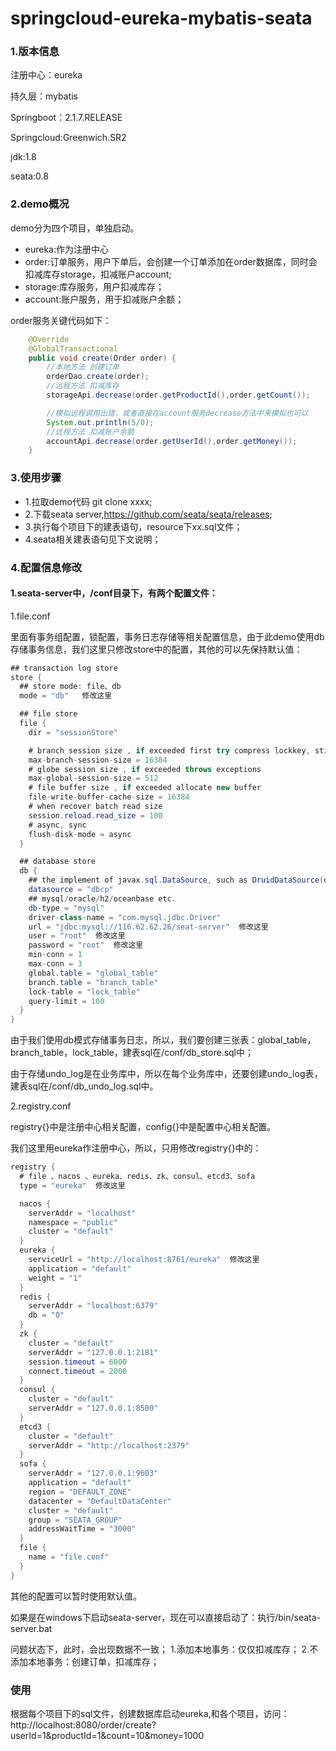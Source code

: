 # springcloud-eureka-mybatis-seata
### 1.版本信息
注册中心：eureka

持久层：mybatis

Springboot：2.1.7.RELEASE

Springcloud:Greenwich.SR2

jdk:1.8 

seata:0.8

### 2.demo概况
demo分为四个项目，单独启动。

- eureka:作为注册中心
- order:订单服务，用户下单后，会创建一个订单添加在order数据库，同时会扣减库存storage，扣减账户account;
- storage:库存服务，用户扣减库存；
- account:账户服务，用于扣减账户余额；

order服务关键代码如下：
```java
    @Override
    @GlobalTransactional
    public void create(Order order) {
        //本地方法 创建订单
        orderDao.create(order);
        //远程方法 扣减库存
        storageApi.decrease(order.getProductId(),order.getCount());

        //模拟远程调用出错，或者直接在account服务decrease方法中来模拟也可以
        System.out.println(5/0);
        //远程方法 扣减账户余额
        accountApi.decrease(order.getUserId(),order.getMoney());
    }
```
### 3.使用步骤
- 1.拉取demo代码 git clone xxxx;
- 2.下载seata server,https://github.com/seata/seata/releases;
- 3.执行每个项目下的建表语句，resource下xx.sql文件；
- 4.seata相关建表语句见下文说明；

### 4.配置信息修改
#### 1.seata-server中，/conf目录下，有两个配置文件：

1.file.conf 

里面有事务组配置，锁配置，事务日志存储等相关配置信息，由于此demo使用db存储事务信息，我们这里只修改store中的配置，其他的可以先保持默认值：
```java
## transaction log store
store {
  ## store mode: file、db
  mode = "db"   修改这里

  ## file store
  file {
    dir = "sessionStore"

    # branch session size , if exceeded first try compress lockkey, still exceeded throws exceptions
    max-branch-session-size = 16384
    # globe session size , if exceeded throws exceptions
    max-global-session-size = 512
    # file buffer size , if exceeded allocate new buffer
    file-write-buffer-cache-size = 16384
    # when recover batch read size
    session.reload.read_size = 100
    # async, sync
    flush-disk-mode = async
  }

  ## database store
  db {
    ## the implement of javax.sql.DataSource, such as DruidDataSource(druid)/BasicDataSource(dbcp) etc.
    datasource = "dbcp"
    ## mysql/oracle/h2/oceanbase etc.
    db-type = "mysql"
    driver-class-name = "com.mysql.jdbc.Driver"
    url = "jdbc:mysql://116.62.62.26/seat-server"  修改这里
    user = "root"  修改这里
    password = "root"  修改这里
    min-conn = 1
    max-conn = 3
    global.table = "global_table"
    branch.table = "branch_table"
    lock-table = "lock_table"
    query-limit = 100
  }
}
```
由于我们使用db模式存储事务日志，所以，我们要创建三张表：global_table，branch_table，lock_table，建表sql在/conf/db_store.sql中；

由于存储undo_log是在业务库中，所以在每个业务库中，还要创建undo_log表，建表sql在/conf/db_undo_log.sql中。

2.registry.conf

registry{}中是注册中心相关配置，config{}中是配置中心相关配置。

我们这里用eureka作注册中心，所以，只用修改registry{}中的：
```java
registry {
  # file 、nacos 、eureka、redis、zk、consul、etcd3、sofa
  type = "eureka"  修改这里

  nacos {
    serverAddr = "localhost"
    namespace = "public"
    cluster = "default"
  }
  eureka {
    serviceUrl = "http://localhost:8761/eureka"  修改这里
    application = "default"  
    weight = "1"
  }
  redis {
    serverAddr = "localhost:6379"
    db = "0"
  }
  zk {
    cluster = "default"
    serverAddr = "127.0.0.1:2181"
    session.timeout = 6000
    connect.timeout = 2000
  }
  consul {
    cluster = "default"
    serverAddr = "127.0.0.1:8500"
  }
  etcd3 {
    cluster = "default"
    serverAddr = "http://localhost:2379"
  }
  sofa {
    serverAddr = "127.0.0.1:9603"
    application = "default"
    region = "DEFAULT_ZONE"
    datacenter = "DefaultDataCenter"
    cluster = "default"
    group = "SEATA_GROUP"
    addressWaitTime = "3000"
  }
  file {
    name = "file.conf"
  }
}
```
其他的配置可以暂时使用默认值。

如果是在windows下启动seata-server，现在可以直接启动了：执行/bin/seata-server.bat


问题状态下，此时，会出现数据不一致；
1.添加本地事务：仅仅扣减库存；
2.不添加本地事务：创建订单，扣减库存；

### 使用
根据每个项目下的sql文件，创建数据库启动eureka,和各个项目，访问：http://localhost:8080/order/create?userId=1&productId=1&count=10&money=1000
